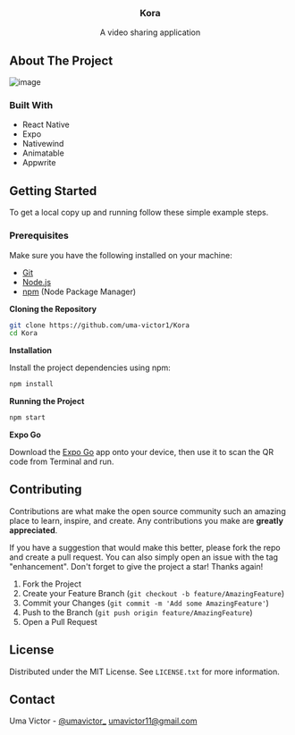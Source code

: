 <!-- Improved compatibility of back to top link: See: https://github.com/othneildrew/Best-README-Template/pull/73 -->

<br />
<div align="center">

<h3 align="center">Kora</h3>

  <p align="center">
    A video sharing application

  </p>
</div>

<!-- ABOUT THE PROJECT -->

## About The Project

![image](https://i.imgur.com/4Lrm8Dx.png)

### Built With

- React Native
- Expo
- Nativewind
- Animatable
- Appwrite

<!-- GETTING STARTED -->

## Getting Started

To get a local copy up and running follow these simple example steps.

### Prerequisites

Make sure you have the following installed on your machine:

- [Git](https://git-scm.com/)
- [Node.js](https://nodejs.org/en)
- [npm](https://www.npmjs.com/) (Node Package Manager)

**Cloning the Repository**

```bash
git clone https://github.com/uma-victor1/Kora
cd Kora
```

**Installation**

Install the project dependencies using npm:

```bash
npm install
```

**Running the Project**

```bash
npm start
```

**Expo Go**

Download the [Expo Go](https://expo.dev/go) app onto your device, then use it to scan the QR code from Terminal and run.

<!-- CONTRIBUTING -->

## Contributing

Contributions are what make the open source community such an amazing place to learn, inspire, and create. Any contributions you make are **greatly appreciated**.

If you have a suggestion that would make this better, please fork the repo and create a pull request. You can also simply open an issue with the tag "enhancement".
Don't forget to give the project a star! Thanks again!

1. Fork the Project
2. Create your Feature Branch (`git checkout -b feature/AmazingFeature`)
3. Commit your Changes (`git commit -m 'Add some AmazingFeature'`)
4. Push to the Branch (`git push origin feature/AmazingFeature`)
5. Open a Pull Request

<!-- LICENSE -->

## License

Distributed under the MIT License. See `LICENSE.txt` for more information.

<!-- CONTACT -->

## Contact

Uma Victor - [@umavictor\_](https://twitter.com/umavictor_) umavictor11@gmail.com
